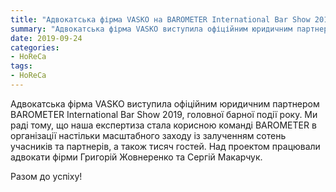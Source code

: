 ```yaml
---
title: "Адвокатська фірма VASKO на BAROMETER International Bar Show 2019"
summary: "Адвокатська фірма VASKO виступила офіційним юридичним партнером BAROMETER International Bar Show 2019"
date: 2019-09-24
categories:
- HoReCa
tags:
- HoReCa
---
```


Адвокатська фірма VASKO виступила офіційним юридичним партнером BAROMETER International Bar Show 2019, головної барної події року. Ми раді тому, що наша експертиза стала корисною команді BAROMETER в організації настільки масштабного заходу із залученням сотень учасників та партнерів, а також тисяч гостей. Над проектом працювали адвокати фірми Григорій Жовнеренко та Сергій Макарчук. 

Разом до успіху!